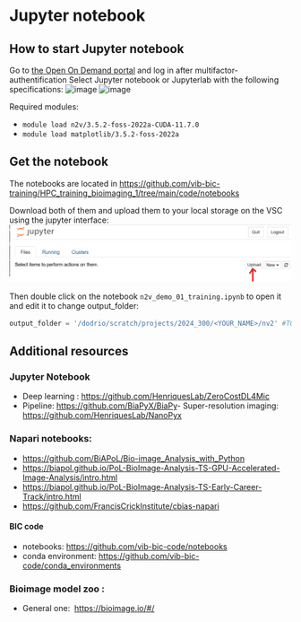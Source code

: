 # Jupyter notebook

## How to start Jupyter notebook
Go to [the Open On Demand portal](https://tier1.hpc.ugent.be/) and log in after multifactor-authentification
Select Jupyter notebook or Jupyterlab with the following specifications: 
![image](https://github.com/vib-bic-training/HPC_training_bioimaging_1/assets/103046100/22283052-525a-45b6-a9c7-16a9d0f5b56c)
![image](https://github.com/vib-bic-training/HPC_training_bioimaging_1/assets/103046100/f5a5562d-a972-4f75-a8f2-5dd203158581)

Required modules:
- `module load n2v/3.5.2-foss-2022a-CUDA-11.7.0`
- `module load matplotlib/3.5.2-foss-2022a`

## Get the notebook
The notebooks are located in https://github.com/vib-bic-training/HPC_training_bioimaging_1/tree/main/code/notebooks

Download both of them and upload them to your local storage on the VSC using the jupyter interface:
![Exclude labels on edge](/images/jupyter/02_jupyter_notebooks.png)

Then double click on the notebook `n2v_demo_01_training.ipynb` to open it and edit it to change output_folder:
```python
output_folder = '/dodrio/scratch/projects/2024_300/<YOUR_NAME>/nv2' #TO CHANGE
```

## Additional resources

### Jupyter Notebook 
- Deep learning : https://github.com/HenriquesLab/ZeroCostDL4Mic 
- Pipeline: https://github.com/BiaPyX/BiaPy
​- Super-resolution imaging: https://github.com/HenriquesLab/NanoPyx 

### Napari notebooks: ​
- https://github.com/BiAPoL/Bio-image_Analysis_with_Python
- https://biapol.github.io/PoL-BioImage-Analysis-TS-GPU-Accelerated-Image-Analysis/intro.html
- https://biapol.github.io/PoL-BioImage-Analysis-TS-Early-Career-Track/intro.html
- https://github.com/FrancisCrickInstitute/cbias-napari

#### BIC code
- notebooks: https://github.com/vib-bic-code/notebooks
- conda environment: https://github.com/vib-bic-code/conda_environments

### Bioimage model zoo :​
- General one: ​ https://bioimage.io/#/​
